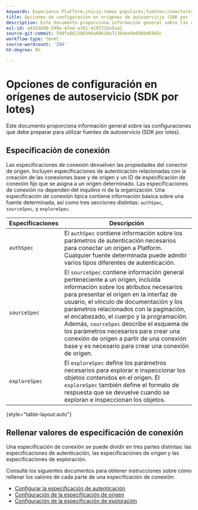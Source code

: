 ```yaml
---
keywords: Experience Platform;inicio;temas populares;fuentes;conectores;conectores de origen;sdk de fuentes;sdk;SDK
title: Opciones de configuración en orígenes de autoservicio (SDK por lotes)
description: Este documento proporciona información general sobre las configuraciones que debe preparar para utilizar fuentes de autoservicio (SDK por lotes).
exl-id: a41b3b80-599a-47ed-a391-419721be5aa2
source-git-commit: 59dfa862388394a68630a7136dee8e8988d0368c
workflow-type: tm+mt
source-wordcount: '294'
ht-degree: 0%

---
```


# Opciones de configuración en orígenes de autoservicio (SDK por lotes)

Este documento proporciona información general sobre las configuraciones que debe preparar para utilizar fuentes de autoservicio (SDK por lotes).

## Especificación de conexión

Las especificaciones de conexión devuelven las propiedades del conector de origen. Incluyen especificaciones de autenticación relacionadas con la creación de las conexiones base y de origen y un ID de especificación de conexión fijo que se asigna a un origen determinado. Las especificaciones de conexión no dependen del inquilino ni de la organización. Una especificación de conexión típica contiene información básica sobre una fuente determinada, así como tres secciones distintas: `authSpec`, `sourceSpec`, y `exploreSpec`.

| Especificaciones | Descripción |
| --- | --- |
| `authSpec` | El `authSpec` contiene información sobre los parámetros de autenticación necesarios para conectar un origen a Platform. Cualquier fuente determinada puede admitir varios tipos diferentes de autenticación. |
| `sourceSpec` | El `sourceSpec` contiene información general perteneciente a un origen, incluida información sobre los atributos necesarios para presentar el origen en la interfaz de usuario, el vínculo de documentación y los parámetros relacionados con la paginación, el encabezado, el cuerpo y la programación. Además, `sourceSpec` describe el esquema de los parámetros necesarios para crear una conexión de origen a partir de una conexión base y es necesario para crear una conexión de origen. |
| `exploreSpec` | El `exploreSpec` define los parámetros necesarios para explorar e inspeccionar los objetos contenidos en el origen. El `exploreSpec` también define el formato de respuesta que se devuelve cuando se exploran e inspeccionan los objetos. |

{style="table-layout:auto"}

## Rellenar valores de especificación de conexión

Una especificación de conexión se puede dividir en tres partes distintas: las especificaciones de autenticación, las especificaciones de origen y las especificaciones de exploración.

Consulte los siguientes documentos para obtener instrucciones sobre cómo rellenar los valores de cada parte de una especificación de conexión:

* [Configurar la especificación de autenticación](./authspec.md)
* [Configuración de la especificación de origen](./sourcespec.md)
* [Configuración de la especificación de exploración](./explorespec.md)
